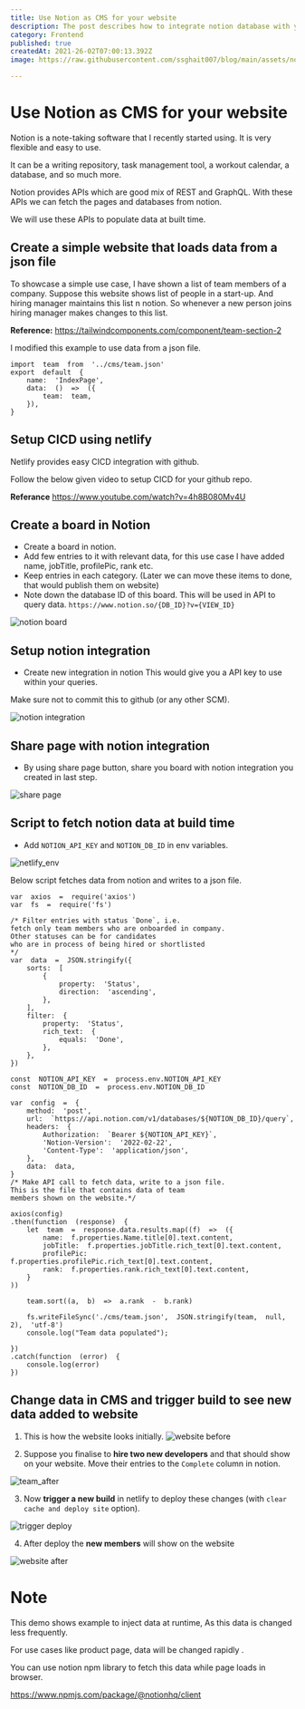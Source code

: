 ```yaml
---
title: Use Notion as CMS for your website
description: The post describes how to integrate notion database with your website.
category: Frontend
published: true
createdAt: 2021-26-02T07:00:13.392Z
image: https://raw.githubusercontent.com/ssghait007/blog/main/assets/notion-as-cms-header.webp

---
```


  

# Use Notion as CMS for your website

  

Notion is a note-taking software that I recently started using. It is very flexible and easy to use.

It can be a writing repository, task management tool, a workout calendar, a database, and so much more. 

Notion provides APIs which are good mix of REST and GraphQL. With these APIs we can fetch the pages and databases from notion.

We will use these APIs to populate data at built time. 


## Create a simple website that loads data from a json file 

To showcase a simple use case, I have shown a list of team members of a company.
Suppose this website shows list of people in a start-up.
And hiring manager maintains this list n notion.
So whenever a new person joins hiring manager makes changes to this list.


**Reference:** 
https://tailwindcomponents.com/component/team-section-2

I modified this example to use data from a json file.

```js{1,3-5}
import  team  from  '../cms/team.json'
export  default  {
	name:  'IndexPage',
	data:  ()  =>  ({
		team:  team,
	}),
}
```

## Setup CICD using netlify

Netlify provides easy CICD integration with github.

Follow the below given video to setup CICD for your github repo.

**Referance**
https://www.youtube.com/watch?v=4h8B080Mv4U  

## Create a board in Notion
- Create a board in notion. 
- Add few entries to it with relevant data, for this use case I have added name, jobTitle, profilePic, rank etc.
- Keep entries in each category. (Later we can move these items to done, that would publish them on website)
- Note down the database ID of this board. This will be used in API to query data.
`https://www.notion.so/{DB_ID}?v={VIEW_ID}`

![notion board](https://raw.githubusercontent.com/ssghait007/blog/main/assets/team_before.png)

## Setup notion integration 
- Create new integration in notion
This would give you a API key to use within your queries. 

Make sure not to commit this to github (or any other SCM).

![notion integration](https://raw.githubusercontent.com/ssghait007/blog/main/assets/notion_integration.png)


## Share page with notion integration
- By using share page button, share you board with notion integration you created in last step.

![share page](https://raw.githubusercontent.com/ssghait007/blog/main/assets/share_notion_page.png)

## Script to fetch notion data at build time

- Add  `NOTION_API_KEY` and `NOTION_DB_ID` in env variables.

![netlify_env](https://raw.githubusercontent.com/ssghait007/blog/main/assets/netlify_env.png)

Below script fetches data from notion and writes to a json file.

```js{1,3-5}
var  axios  =  require('axios')
var  fs  =  require('fs')

/* Filter entries with status `Done`, i.e. 
fetch only team members who are onboarded in company.
Other statuses can be for candidates 
who are in process of being hired or shortlisted
*/
var  data  =  JSON.stringify({
	sorts:  [
		{
			property:  'Status',
			direction:  'ascending',
		},
	],
	filter:  {
		property:  'Status',
		rich_text:  {
			equals:  'Done',
		},
	},
})

const  NOTION_API_KEY  =  process.env.NOTION_API_KEY
const  NOTION_DB_ID  =  process.env.NOTION_DB_ID

var  config  =  {
	method:  'post',
	url:  `https://api.notion.com/v1/databases/${NOTION_DB_ID}/query`,
	headers:  {
		Authorization:  `Bearer ${NOTION_API_KEY}`,
		'Notion-Version':  '2022-02-22',
		'Content-Type':  'application/json',
	},
	data:  data,
}
/* Make API call to fetch data, write to a json file.
This is the file that contains data of team 
members shown on the website.*/

axios(config)
.then(function  (response)  {
	let  team  =  response.data.results.map((f)  =>  ({
		name:  f.properties.Name.title[0].text.content,
		jobTitle:  f.properties.jobTitle.rich_text[0].text.content,
		profilePic:  	f.properties.profilePic.rich_text[0].text.content,
		rank:  f.properties.rank.rich_text[0].text.content,
	}
))

	team.sort((a,  b)  =>  a.rank  -  b.rank)

	fs.writeFileSync('./cms/team.json',  JSON.stringify(team,  null,  2),  'utf-8')
	console.log("Team data populated");

})
.catch(function  (error)  {
	console.log(error)
})
```

## Change data in CMS and trigger build to see new data added to website
1. This is how the website looks initially.
![website before](https://raw.githubusercontent.com/ssghait007/blog/main/assets/site_before.png)

2. Suppose you finalise to **hire two new developers** and that should show on your website. Move their entries to the `Complete` column in notion.

![team_after](https://raw.githubusercontent.com/ssghait007/blog/main/assets/team_after.png)

3. Now **trigger a new build** in netlify to deploy these changes (with `clear cache and deploy site` option).

![trigger deploy](https://raw.githubusercontent.com/ssghait007/blog/main/assets/netlify_deploy.png)

4. After deploy the **new members** will show on the website

![website after](https://raw.githubusercontent.com/ssghait007/blog/main/assets/site_after.png)



# Note

This demo shows example to inject data at runtime, As this data is changed less frequently.

For use cases like product page, data will be changed rapidly .

You can use notion npm library to fetch this data while page loads in browser.

https://www.npmjs.com/package/@notionhq/client
